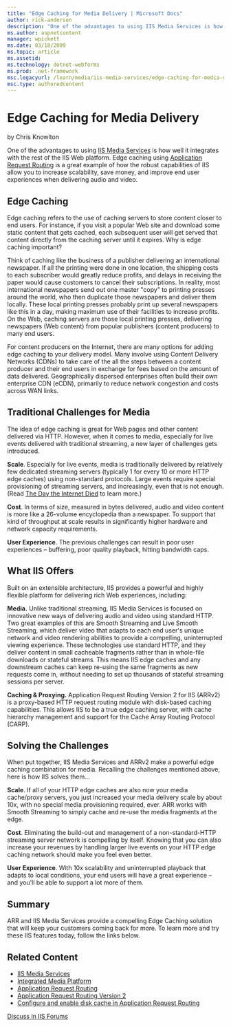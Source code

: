 ```yaml
---
title: "Edge Caching for Media Delivery | Microsoft Docs"
author: rick-anderson
description: "One of the advantages to using IIS Media Services is how well it integrates with the rest of the IIS Web platform. Edge caching using Application Request Rou..."
ms.author: aspnetcontent
manager: wpickett
ms.date: 03/18/2009
ms.topic: article
ms.assetid: 
ms.technology: dotnet-webforms
ms.prod: .net-framework
msc.legacyurl: /learn/media/iis-media-services/edge-caching-for-media-delivery
msc.type: authoredcontent
---
```

Edge Caching for Media Delivery
====================
by Chris Knowlton

One of the advantages to using [IIS Media Services](https://www.iis.net/media "IIS Media Services") is how well it integrates with the rest of the IIS Web platform. Edge caching using [Application Request Routing](https://www.iis.net/downloads/microsoft/application-request-routing "Application Request Routing") is a great example of how the robust capabilities of IIS allow you to increase scalability, save money, and improve end user experiences when delivering audio and video.

## Edge Caching

Edge caching refers to the use of caching servers to store content closer to end users. For instance, if you visit a popular Web site and download some static content that gets cached, each subsequent user will get served that content directly from the caching server until it expires. Why is edge caching important?

Think of caching like the business of a publisher delivering an international newspaper. If all the printing were done in one location, the shipping costs to each subscriber would greatly reduce profits, and delays in receiving the paper would cause customers to cancel their subscriptions. In reality, most international newspapers send out one master "copy" to printing presses around the world, who then duplicate those newspapers and deliver them locally. These local printing presses probably print up several newspapers like this in a day, making maximum use of their facilities to increase profits. On the Web, caching servers are those local printing presses, delivering newspapers (Web content) from popular publishers (content producers) to many end users.

For content producers on the Internet, there are many options for adding edge caching to your delivery model. Many involve using Content Delivery Networks (CDNs) to take care of the all the steps between a content producer and their end users in exchange for fees based on the amount of data delivered. Geographically dispersed enterprises often build their own enterprise CDN (eCDN), primarily to reduce network congestion and costs across WAN links.

## Traditional Challenges for Media

The idea of edge caching is great for Web pages and other content delivered via HTTP. However, when it comes to media, especially for live events delivered with traditional streaming, a new layer of challenges gets introduced.

**Scale**. Especially for live events, media is traditionally delivered by relatively few dedicated streaming servers (typically 1 for every 10 or more HTTP edge caches) using non-standard protocols. Large events require special provisioning of streaming servers, and increasingly, even that is not enough. (Read [The Day the Internet Died](http://blog.broadcastengineering.com/brad/2009/01/28/the-day-the-internet-died/) to learn more.)

**Cost**. In terms of size, measured in bytes delivered, audio and video content is more like a 26-volume encyclopedia than a newspaper. To support that kind of throughput at scale results in significantly higher hardware and network capacity requirements.

**User Experience**. The previous challenges can result in poor user experiences – buffering, poor quality playback, hitting bandwidth caps.

## What IIS Offers

Built on an extensible architecture, IIS provides a powerful and highly flexible platform for delivering rich Web experiences, including:

**Media.** Unlike traditional streaming, IIS Media Services is focused on innovative new ways of delivering audio and video using standard HTTP. Two great examples of this are Smooth Streaming and Live Smooth Streaming, which deliver video that adapts to each end user's unique network and video rendering abilities to provide a compelling, uninterrupted viewing experience. These technologies use standard HTTP, and they deliver content in small cacheable fragments rather than in whole-file downloads or stateful streams. This means IIS edge caches and any downstream caches can keep re-using the same fragments as new requests come in, without needing to set up thousands of stateful streaming sessions per server.

**Caching &amp; Proxying.** Application Request Routing Version 2 for IIS (ARRv2) is a proxy-based HTTP request routing module with disk-based caching capabilities. This allows IIS to be a true edge caching server, with cache hierarchy management and support for the Cache Array Routing Protocol (CARP).

## Solving the Challenges

When put together, IIS Media Services and ARRv2 make a powerful edge caching combination for media. Recalling the challenges mentioned above, here is how IIS solves them…

**Scale**. If all of your HTTP edge caches are also now your media cache/proxy servers, you just increased your media delivery scale by about 10x, with no special media provisioning required, ever. ARR works with Smooth Streaming to simply cache and re-use the media fragments at the edge.

**Cost**. Eliminating the build-out and management of a non-standard-HTTP streaming server network is compelling by itself. Knowing that you can also increase your revenues by handling larger live events on your HTTP edge caching network should make you feel even better.

**User Experience**. With 10x scalability and uninterrupted playback that adapts to local conditions, your end users will have a great experience – and you'll be able to support a lot more of them.

## Summary

ARR and IIS Media Services provide a compelling Edge Caching solution that will keep your customers coming back for more. To learn more and try these IIS features today, follow the links below.

## Related Content

- [IIS Media Services](https://www.iis.net/media)
- [Integrated Media Platform](https://www.iis.net/overview/choice/integratedmediaplatform)
- [Application Request Routing](https://www.iis.net/downloads/microsoft/application-request-routing "Application Request Routing")
- [Application Request Routing Version 2](../../extensions/planning-for-arr/application-request-routing-version-2-overview.md)
- [Configure and enable disk cache in Application Request Routing](../../extensions/configuring-application-request-routing-arr/configure-and-enable-disk-cache-in-application-request-routing.md)


[Discuss in IIS Forums](https://forums.iis.net/1145.aspx)